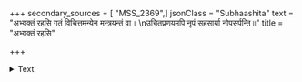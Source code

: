 +++
secondary_sources = [ "MSS_2369",]
jsonClass = "Subhaashita"
text = "अभ्यक्तं रहसि गतं विचित्तमन्येन मन्त्रयन्तं वा।  \nउचितप्रणयमपि नृपं सहसार्या नोपसर्पन्ति॥"
title = "अभ्यक्तं रहसि"

+++

<details><summary>Text</summary>

अभ्यक्तं रहसि गतं विचित्तमन्येन मन्त्रयन्तं वा।  
उचितप्रणयमपि नृपं सहसार्या नोपसर्पन्ति॥
</details>
